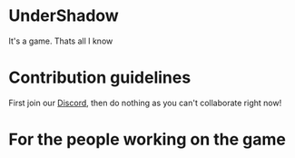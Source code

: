 # UnderShadow
It's a game. Thats all I know

# Contribution guidelines
First join our [Discord](https://discord.gg/5xckMFxQhe), then do nothing as you can't collaborate right now!

# For the people working on the game
